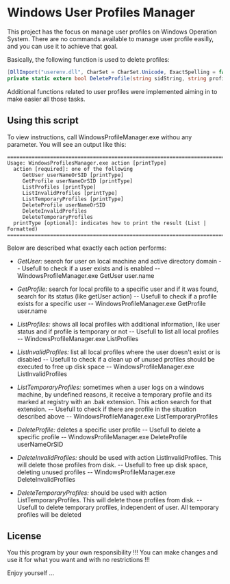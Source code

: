 ﻿# Windows User Profiles Manager

This project has the focus on manage user profiles on Windows Operation System.
There are no commands available to manage user profile easilly, and you can use it to achieve that goal.

Basically, the following function is used to delete profiles:

```cs
[DllImport("userenv.dll", CharSet = CharSet.Unicode, ExactSpelling = false, SetLastError = true)]
private static extern bool DeleteProfile(string sidString, string profilePath, string computerName);
```

Additional functions related to user profiles were implemented aiming in to make easier all those tasks.

## Using this script
To view instructions, call WindowsProfileManager.exe withou any parameter. You will see an output like this:

```
==============================================================================
Usage: WindowsProfilesManager.exe action [printType]
  action [required]: one of the following
     GetUser userNameOrSID [printType]
     GetProfile userNameOrSID [printType]
     ListProfiles [printType]
     ListInvalidProfiles [printType]
     ListTemporaryProfiles [printType]
     DeleteProfile userNameOrSID
     DeleteInvalidProfiles
     DeleteTemporaryProfiles
  printType [optional]: indicates how to print the result (List | Formatted)
==============================================================================
```

Below are described what exactly each action performs:
- *GetUser:* search for user on local machine and active directory domain
-- Usefull to check if a user exists and is enabled
-- WindowsProfileManager.exe GetUser user.name

- *GetProfile:* search for local profile to a specific user and if it was found, search for its status (like getUser action)
-- Usefull to check if a profile exists for a specific user
-- WindowsProfileManager.exe GetProfile user.name

- *ListProfiles:* shows all local profiles with additional information, like user status and if profile is temporary or not
-- Usefull to list all local profiles
-- WindowsProfileManager.exe ListProfiles

- *ListInvalidProfiles:* list all local profiles where the user doesn't exist or is disabled
-- Usefull to check if a clean up of unused profiles should be executed to free up disk space
-- WindowsProfileManager.exe ListInvalidProfiles

- *ListTemporaryProfiles:* sometimes when a user logs on a windows machine, by undefined reasons, it receive a temporary profile and its marked at registry with an .bak extension. This action search for that extension.
-- Usefull to check if there are profile in the situation described above
-- WindowsProfileManager.exe ListTemporaryProfiles

- *DeleteProfile:* deletes a specific user profile
-- Usefull to delete a specific profile
-- WindowsProfileManager.exe DeleteProfile userNameOrSID

- *DeleteInvalidProfiles:* should be used with action ListInvalidProfiles. This will delete those profiles from disk.
-- Usefull to free up disk space, deleting unused profiles
-- WindowsProfileManager.exe DeleteInvalidProfiles

- *DeleteTemporaryProfiles:* should be used with action ListTemporaryProfiles. This will delete those profiles from disk.
-- Usefull to delete temporary profiles, independent of user. All temporary profiles will be deleted


## License
You this program by your own responsibility !!!
You can make changes and use it for what you want and with no restrictions !!!

Enjoy yourself ...

